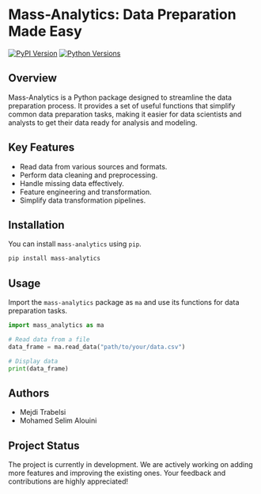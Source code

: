 
# Mass-Analytics: Data Preparation Made Easy

[![PyPI Version](https://img.shields.io/pypi/v/mass-analytics.svg)](https://pypi.org/project/mass-analytics/)
[![Python Versions](https://img.shields.io/pypi/pyversions/mass-analytics.svg)](https://pypi.org/project/mass-analytics/)

## Overview

Mass-Analytics is a Python package designed to streamline the data preparation process. It provides a set of useful functions that simplify common data preparation tasks, making it easier for data scientists and analysts to get their data ready for analysis and modeling.

## Key Features

- Read data from various sources and formats.
- Perform data cleaning and preprocessing.
- Handle missing data effectively.
- Feature engineering and transformation.
- Simplify data transformation pipelines.

## Installation

You can install `mass-analytics` using `pip`.

```sh
pip install mass-analytics
```

## Usage

Import the `mass-analytics` package as `ma` and use its functions for data preparation tasks.

```python
import mass_analytics as ma

# Read data from a file
data_frame = ma.read_data("path/to/your/data.csv")

# Display data
print(data_frame)
```

## Authors

- Mejdi Trabelsi
- Mohamed Selim Alouini

## Project Status

The project is currently in development. We are actively working on adding more features and improving the existing ones. Your feedback and contributions are highly appreciated!